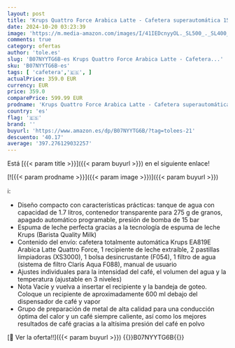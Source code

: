 ```yaml
---
layout: post
title: 'Krups Quattro Force Arabica Latte - Cafetera superautomática 15 bares  pantalla LCD  programas de leche y personalización bebidas  molinillo metálico profesional  modo limpieza  jarra leche'
date: 2024-10-20 03:23:39
image: 'https://m.media-amazon.com/images/I/41IEDcnyyOL._SL500_._SL400_.jpg'
comments: true
category: ofertas
author: 'tole.es'
slug: 'B07NYYTG6B-es Krups Quattro Force Arabica Latte - Cafetera...'
sku: 'B07NYYTG6B-es'
tags: [ 'cafetera','🇪🇸', ]
actualPrice: 359.0 EUR
currency: EUR
price: 359.0
comparePrice: 599.99 EUR
prodname: 'Krups Quattro Force Arabica Latte - Cafetera superautomática 15 bares  pantalla LCD  programas de leche y personalización bebidas  molinillo metálico profesional  modo limpieza  jarra leche'
country: 'es'
flag: '🇪🇸'
brand: ''
buyurl: 'https://www.amazon.es/dp/B07NYYTG6B/?tag=tolees-21'
descuento: '40.17'
average: '397.276129032257'
---
```


Está [{{< param title >}}]({{< param buyurl >}}) en el siguiente enlace!

[![{{< param prodname >}}]({{< param image >}})]({{< param buyurl >}})

ℹ️:

- Diseño compacto con características prácticas: tanque de agua con capacidad de 1.7 litros, contenedor transparente para 275 g de granos, apagado automático programable, presión de bomba de 15 bar
- Espuma de leche perfecta gracias a la tecnología de espuma de leche Krups (Barista Quality Milk)
- Contenido del envío: cafetera totalmente automática Krups EA819E Arabica Latte Quattro Force, 1 recipiente de leche extraíble, 2 pastillas limpiadoras (XS3000), 1 bolsa desincrustante (F054), 1 filtro de agua (sistema de filtro Claris Aqua F088), manual de usuario
- Ajustes individuales para la intensidad del café, el volumen del agua y la temperatura (ajustable en 3 niveles)
- Nota Vacíe y vuelva a insertar el recipiente y la bandeja de goteo. Coloque un recipiente de aproximadamente 600 ml debajo del dispensador de café y vapor
- Grupo de preparación de metal de alta calidad para una conducción óptima del calor y un café siempre caliente, así como los mejores resultados de café gracias a la altísima presión del café en polvo

[🛒 Ver la oferta!!]({{< param buyurl >}})
{{<world>}}B07NYYTG6B{{</world>}}
